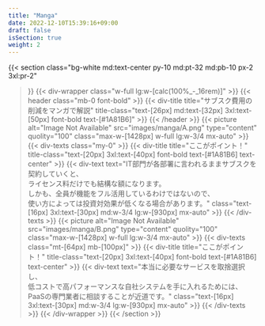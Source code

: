 ```yaml
---
title: "Manga"
date: 2022-12-10T15:39:16+09:00
draft: false
isSection: true
weight: 2
---
```


{{< section
    class="bg-white md:text-center py-10 md:pt-32 md:pb-10 px-2 3xl:pr-2"
>}}
    {{< div-wrapper
        class="w-full lg:w-[calc(100%_-_16rem)]"
    >}}
        {{< header
            class="mb-0 font-bold"
        >}}
            {{< div-title
                title="サブスク費用の削減をマンガで解説"
                title-class="text-[26px] md:text-[32px] 3xl:text-[50px] font-bold text-[#1A81B6]"
            >}}
        {{< /header >}}
        {{< picture
            alt="Image Not Available" src="images/manga/A.png" type="content" quolity="100" class="max-w-[1428px] w-full lg:w-3/4 mx-auto"
        >}}
        {{< div-texts
            class="my-0"
        >}}
            {{< div-title
                title="ここがポイント！"
                title-class="text-[20px] 3xl:text-[40px] font-bold text-[#1A81B6] text-center"
            >}}
            {{< div-text
                text="IT部門が各部署に言われるままサブスクを契約していくと、<br class='hidden lg:block'>ライセンス料だけでも結構な額になります。<br class='hidden lg:block'>しかも、全員が機能をフル活用しているわけではないので、<br class='hidden lg:block'>使い方によっては投資対効果が低くなる場合があります。"
                class="text-[16px] 3xl:text-[30px] md:w-3/4 lg:w-[930px] mx-auto"
            >}}
        {{< /div-texts >}}
        {{< picture
            alt="Image Not Available" src="images/manga/B.png" type="content" quolity="100" class="max-w-[1428px] w-full lg:w-3/4 mx-auto"
        >}}
        {{< div-texts
            class="mt-[64px] mb-[100px]"
        >}}
            {{< div-title
                title="ここがポイント！"
                title-class="text-[20px] 3xl:text-[40px] font-bold text-[#1A81B6] text-center"
            >}}
            {{< div-text
                text="本当に必要なサービスを取捨選択し、<br class='hidden lg:block'>低コストで高パフォーマンスな自社システムを手に入れるためには、<br class='hidden lg:block'>PaaSの専門業者に相談することが近道です。"
                class="text-[16px] 3xl:text-[30px] md:w-3/4 lg:w-[930px] mx-auto"
            >}}
        {{< /div-texts >}}
    {{< /div-wrapper >}}
{{< /section >}}
